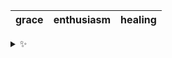 | grace | enthusiasm | healing |
| :---: | :--------: | :-----: |

<details>
  <summary>✨</summary>
  These words are chosen at random each day. New words will appear here tomorrow morning.
</details>